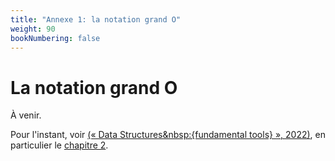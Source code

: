 ```yaml
---
title: "Annexe 1: la notation grand O"
weight: 90
bookNumbering: false
---
```


# La notation grand O

À venir. 

Pour l'instant, voir <a href="/bibliographie#aho-ullman-al-2020">(«&nbsp;Data Structures&nbsp:{fundamental tools}&nbsp;», 2022)</a>, en particulier le <a href="https://en.wikibooks.org/wiki/Data_Structures/Asymptotic_Notation">chapitre 2</a>.
